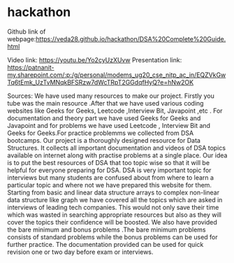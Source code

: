 # hackathon
Github link of webpage:https://veda28.github.io/hackathon/DSA%20Complete%20Guide.html

Video link: https://youtu.be/Yo2cyUzXUvw 
Presentation link: https://patnanit-my.sharepoint.com/:p:/g/personal/modems_ug20_cse_nitp_ac_in/EQZVkGwTq6tEmk_UzTvMNqkBFSRzw7dWcTRpT2GGdqfHyQ?e=hNw2OK


Sources:
We have used many resources to make our project. Firstly you tube was the main resource .After that we have used various coding websites like Geeks for Geeks, Leetcode ,Interview Bit, Javapoint ,etc  . For  documentation and theory part we have used Geeks for Geeks and Javapoint and for problems we have used Leetcode , Interview Bit and Geeks for Geeks.For practice problemms we collected from DSA bootcamps.
Our project is a thoroughly designed resource for Data Structures. It collects all important documentation and videos of DSA topics available on internet along with practise problems at a single place.  Our idea is to put the best resources of DSA that too topic wise so that it will be helpful for everyone preparing for DSA.  DSA is very important topic for interviews but many students are confused about from where to learn a particular topic and where not we have prepared this website for them. Starting from basic and linear data structure arrays to complex non-linear data structure like graph we have covered all the topics which are asked in interviews of leading tech companies. This would not only save their time which was wasted in searching appropriate resources but also as they will cover the topics their confidence will be boosted. We also have provided the bare minimum and bonus problems .The bare minimum problems consists of standard problems while the bonus problems can be used for further practice. The documentation provided can be used for quick revision one or two day before exam or interviews.
